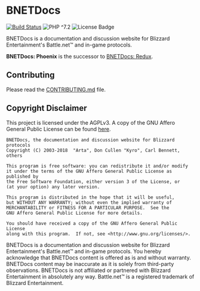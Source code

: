 # BNETDocs

[![Build Status](https://travis-ci.org/BNETDocs/bnetdocs-web.svg?branch=phoenix)](https://travis-ci.org/BNETDocs/bnetdocs-web)
![PHP ^7.2](https://img.shields.io/badge/php-%5E7.2-blue)
![License Badge](https://img.shields.io/github/license/BNETDocs/bnetdocs-web)

BNETDocs is a documentation and discussion website for Blizzard Entertainment's
Battle.net&trade; and in-game protocols.

**BNETDocs: Phoenix** is the successor to
[BNETDocs: Redux](https://github.com/BNETDocs/bnetdocs-web/tree/redux).

## Contributing
Please read the [CONTRIBUTING.md](/CONTRIBUTING.md) file.

## Copyright Disclaimer
This project is licensed under the AGPLv3. A copy of the GNU Affero General
Public License can be found [here](/LICENSE.txt).

    BNETDocs, the documentation and discussion website for Blizzard protocols
    Copyright (C) 2003-2018  "Arta", Don Cullen "Kyro", Carl Bennett, others

    This program is free software: you can redistribute it and/or modify
    it under the terms of the GNU Affero General Public License as published by
    the Free Software Foundation, either version 3 of the License, or
    (at your option) any later version.

    This program is distributed in the hope that it will be useful,
    but WITHOUT ANY WARRANTY; without even the implied warranty of
    MERCHANTABILITY or FITNESS FOR A PARTICULAR PURPOSE.  See the
    GNU Affero General Public License for more details.

    You should have received a copy of the GNU Affero General Public License
    along with this program.  If not, see <http://www.gnu.org/licenses/>.

BNETDocs is a documentation and discussion website for Blizzard Entertainment's
Battle.net&trade; and in-game protocols. You hereby acknowledge that BNETDocs
content is offered as is and without warranty. BNETDocs content may be
inaccurate as it is solely from third-party observations. BNETDocs is not
affiliated or partnered with Blizzard Entertainment in absolutely any way.
Battle.net&trade; is a registered trademark of Blizzard Entertainment.
